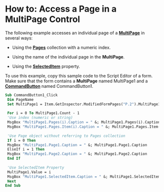 
# How to: Access a Page in a MultiPage Control

The following example accesses an individual page of a  **[MultiPage](ac0fa233-81fe-8a34-4113-6907c6d8f7e2.md)** in several ways:


- Using the  **[Pages](20a5339d-1dc7-9b61-d725-d13db72c5f65.md)** collection with a numeric index.
    
- Using the name of the individual page in the  **MultiPage**.
    
- Using the  **[SelectedItem](b0d3789e-1f96-4e6b-6c47-4a0e2d831259.md)** property.
    

To use this example, copy this sample code to the Script Editor of a form. Make sure that the form contains a  **MultiPage** named MultiPage1 and a **[CommandButton](bb2bcfaa-e7a5-cedc-2ed7-bcc17a4d8fb6.md)** named CommandButton1.




```vb
Sub CommandButton1_Click 
 Dim PageName 
 Set MultiPage1 = Item.GetInspector.ModifiedFormPages("P.2").MultiPage1 
 
 For i = 0 To MultiPage1.Count - 1 
 'Use index (numeric or string) 
 MsgBox "MultiPage1.Pages(i).Caption = " &; MultiPage1.Pages(i).Caption 
 MsgBox "MultiPage1.Pages.Item(i).Caption = " &; MultiPage1.Pages.Item(i).Caption 
 
 'Use Page object without referring to Pages collection 
 If i = 0 Then 
 MsgBox "MultiPage1.Page1.Caption = " &; MultiPage1.Page1.Caption 
 ElseIf i = 1 Then 
 MsgBox "MultiPage1.Page2.Caption = " &; MultiPage1.Page2.Caption 
 End If 
 
 'Use SelectedItem Property 
 MultiPage1.Value = i 
 MsgBox "MultiPage1.SelectedItem.Caption = " &; MultiPage1.SelectedItem.Caption 
 Next 
End Sub
```

